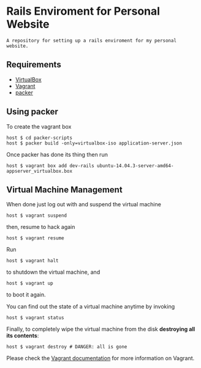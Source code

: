 # Rails Enviroment for Personal Website

```
A repository for setting up a rails enviroment for my personal website.
```

## Requirements
* [VirtualBox](https://www.virtualbox.org)
* [Vagrant](http://vagrantup.com)
* [packer](https://www.packer.io/)

## Using packer
To create the vagrant box

    host $ cd packer-scripts
    host $ packer build -only=virtualbox-iso application-server.json

Once packer has done its thing then run

    host $ vagrant box add dev-rails ubuntu-14.04.3-server-amd64-appserver_virtualbox.box

## Virtual Machine Management

When done just log out with and suspend the virtual machine

    host $ vagrant suspend

then, resume to hack again

    host $ vagrant resume

Run

    host $ vagrant halt

to shutdown the virtual machine, and

    host $ vagrant up

to boot it again.

You can find out the state of a virtual machine anytime by invoking

    host $ vagrant status

Finally, to completely wipe the virtual machine from the disk **destroying all its contents**:

    host $ vagrant destroy # DANGER: all is gone

Please check the [Vagrant documentation](http://docs.vagrantup.com/v2/) for more information on Vagrant.

